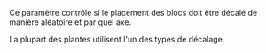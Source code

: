 Ce paramètre contrôle si le placement des blocs doit être décalé de manière aléatoire et par quel axe.

La plupart des plantes utilisent l'un des types de décalage.